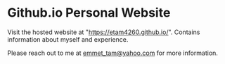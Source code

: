 # Github.io Personal Website

Visit the hosted website at "https://etam4260.github.io/". Contains
information about myself and experience.

Please reach out to me at emmet_tam@yahoo.com for more information.

